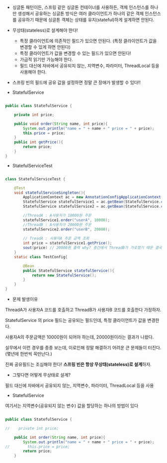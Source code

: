 * 싱글톤 패턴이든, 스프링 같은 싱글톤 컨테이너를 사용하든, 객체 인스턴스를 하나만 생성해서 공유하는
싱글톤 방식은 여러 클라이언트가 하나의 같은 객체 인스턴스를 공유하기 때문에 싱글톤 객체는 상태를
유지(stateful)하게 설계하면 안된다.

* 무상태(stateless)로 설계해야 한다!
  * 특정 클라이언트에 의존적인 필드가 있으면 안된다. (특정 클라이언트가 값을 변경할 수 있게 하면 안된다)
  * 특정 클라이언트가 값을 변경할 수 있는 필드가 있으면 안된다!
  * 가급적 읽기만 가능해야 한다.
  * 필드 대신에 자바에서 공유되지 않는, 지역변수, 파라미터, ThreadLocal 등을 사용해야 한다.


* 스프링 빈의 필드에 공유 값을 설정하면 정말 큰 장애가 발생할 수 있다!!

- StatefulService

```java

public class StatefulService {

    private int price;

    public void order(String name, int price){
        System.out.println("name = " + name + " price = " + price);
        this.price = price;
    }
    public int getPrice(){
        return price;
    }
}

```

- StatefulServiceTest


```java

class StatefulServiceTest {

    @Test
    void statefulServiceSingleton(){
        ApplicationContext ac = new AnnotationConfigApplicationContext(TestConfig.class);
        StatefulService statefulService1 = ac.getBean(StatefulService.class);
        StatefulService statefulService2 = ac.getBean(StatefulService.class);

        //ThreadA : A사용자가 10000원 주문
        statefulService1.order("userA", 10000);
        //ThreadB : A사용자가 20000원 주문
        statefulService2.order("userB", 20000);
        
        // TreadA : 사용자A 주문 금액 조회
        int price = statefulService1.getPrice();
        sout(price) // 20000원 출력 why? 중간에서 ThreadB가 가로챘기 때문 결국 사용자 A는 10000을 샀기 때문에 20000의 값은 잘못 된 것
    }
    static class TestConfig{

        @Bean
        public StatefulService statefulService(){
            return new StatefulService();
        }
    }
}

```

- 문제 발생이유

ThreadA가 사용자A 코드를 호출하고 ThreadB가 사용자B 코드를 호출한다 가정하자.

StatefulService 의 price 필드는 공유되는 필드인데, 특정 클라이언트가 값을 변경한다.

사용자A의 주문금액은 10000원이 되어야 하는데, 20000원이라는 결과가 나왔다.

실무에서 이런 경우를 종종 보는데, 이로인해 정말 해결하기 어려운 큰 문제들이 터진다.(몇년에 한번씩 꼭만난다.)

진짜 공유필드는 조심해야 한다! **스프링 빈은 항상 무상태(stateless)로 설계**하자.


- 그렇다면 어떻게 무상태로 설계?

필드 대신에 자바에서 공유되지 않는, 지역변수, 파라미터, ThreadLocal 등을 사용

- StatefulService

 여기서는 지역변수(공유되지 않는 변수) 값을 할당하는 하나의 방법이 있다

```java

public class StatefulService {

//    private int price;

    public int order(String name, int price){
        System.out.println("name = " + name + " price = " + price);
//        this.price = price;
        return price;
    }

```


